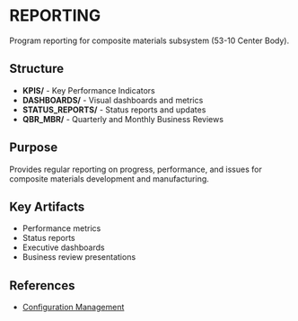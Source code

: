 # REPORTING

Program reporting for composite materials subsystem (53-10 Center Body).

## Structure

- **KPIS/** - Key Performance Indicators
- **DASHBOARDS/** - Visual dashboards and metrics
- **STATUS_REPORTS/** - Status reports and updates
- **QBR_MBR/** - Quarterly and Monthly Business Reviews

## Purpose

Provides regular reporting on progress, performance, and issues for composite materials development and manufacturing.

## Key Artifacts

- Performance metrics
- Status reports
- Executive dashboards
- Business review presentations

## References

- [Configuration Management](../../../../../../../../../../00-CONFIG/RULES.md)
